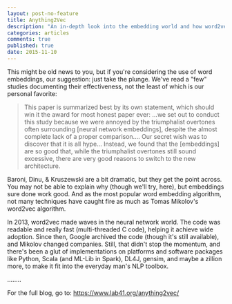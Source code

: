 ```yaml
---
layout: post-no-feature
title: Anything2Vec
description: "An in-depth look into the embedding world and how word2vec is really fits the NN mold"
categories: articles
comments: true
published: true
date: 2015-11-10
---
```


This might be old news to you, but if you're considering the use of word embeddings, our suggestion: just take the plunge. We've read a "few" studies documenting their effectiveness, not the least of which is our personal favorite:

> This paper is summarized best by its own statement, which should win it the award for most honest paper ever: ...we set out to conduct this study because we were annoyed by the triumphalist overtones often surrounding [neural network embeddings], despite the almost complete lack of a proper comparison.... Our secret wish was to discover that it is all hype... Instead, we found that the [embeddings] are so good that, while the triumphalist overtones still sound excessive, there are very good reasons to switch to the new architecture.

Baroni, Dinu, & Kruszewski are a bit dramatic, but they get the point across. You may not be able to explain why (though we'll try, here), but embeddings sure done work good. And as the most popular word embedding algorithm, not many techniques have caught fire as much as Tomas Mikolov's word2vec algorithm.

In 2013, word2vec made waves in the neural network world. The code was readable and really fast (multi-threaded C code), helping it achieve wide adoption. Since then, Google archived the code (though it's still available), and Mikolov changed companies. Still, that didn't stop the momentum, and there's been a glut of implementations on platforms and software packages like Python, Scala (and ML-Lib in Spark), DL4J, gensim, and maybe a zillion more, to make it fit into the everyday man's NLP toolbox.

........


For the full blog, go to: https://www.lab41.org/anything2vec/
